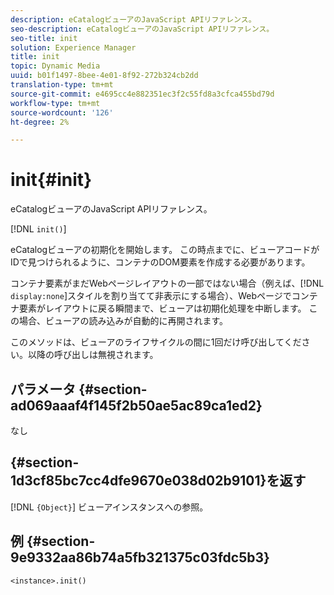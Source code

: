 ```yaml
---
description: eCatalogビューアのJavaScript APIリファレンス。
seo-description: eCatalogビューアのJavaScript APIリファレンス。
seo-title: init
solution: Experience Manager
title: init
topic: Dynamic Media
uuid: b01f1497-8bee-4e01-8f92-272b324cb2dd
translation-type: tm+mt
source-git-commit: e4695cc4e882351ec3f2c55fd8a3cfca455bd79d
workflow-type: tm+mt
source-wordcount: '126'
ht-degree: 2%

---
```



# init{#init}

eCatalogビューアのJavaScript APIリファレンス。

[!DNL `init()`]

eCatalogビューアの初期化を開始します。 この時点までに、ビューアコードがIDで見つけられるように、コンテナのDOM要素を作成する必要があります。

コンテナ要素がまだWebページレイアウトの一部ではない場合（例えば、[!DNL `display:none`]スタイルを割り当てて非表示にする場合）、Webページでコンテナ要素がレイアウトに戻る瞬間まで、ビューアは初期化処理を中断します。 この場合、ビューアの読み込みが自動的に再開されます。

このメソッドは、ビューアのライフサイクルの間に1回だけ呼び出してください。以降の呼び出しは無視されます。

## パラメータ {#section-ad069aaaf4f145f2b50ae5ac89ca1ed2}

なし

## {#section-1d3cf85bc7cc4dfe9670e038d02b9101}を返す

[!DNL `{Object}`] ビューアインスタンスへの参照。

## 例 {#section-9e9332aa86b74a5fb321375c03fdc5b3}

```
<instance>.init()
```

